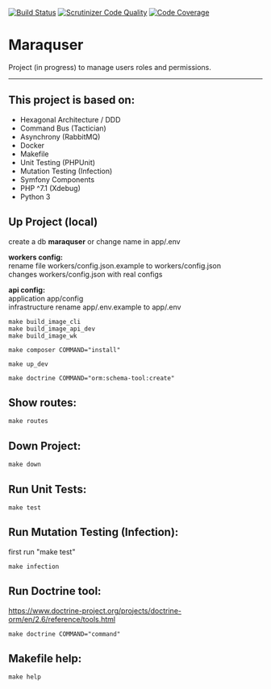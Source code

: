 [![Build Status](https://travis-ci.org/JamieYnonan/maraquser.svg?branch=master)](https://travis-ci.org/JamieYnonan/base-value-object)
[![Scrutinizer Code Quality](https://scrutinizer-ci.com/g/JamieYnonan/maraquser/badges/quality-score.png?b=master)](https://scrutinizer-ci.com/g/JamieYnonan/maraquser/?branch=master)
[![Code Coverage](https://scrutinizer-ci.com/g/JamieYnonan/maraquser/badges/coverage.png?b=master)](https://scrutinizer-ci.com/g/JamieYnonan/maraquser/?branch=master)

# Maraquser
Project (in progress) to manage users roles and permissions.

---

## This project is based on:
- Hexagonal Architecture / DDD
- Command Bus (Tactician)
- Asynchrony (RabbitMQ)
- Docker
- Makefile
- Unit Testing (PHPUnit)
- Mutation Testing (Infection)
- Symfony Components
- PHP ^7.1 (Xdebug)
- Python 3

## Up Project (local)

create a db **maraquser** or change name in app/.env

**workers config:**  
rename file workers/config.json.example to workers/config.json  
changes workers/config.json with real configs

**api config:**  
application app/config  
infrastructure rename app/.env.example to app/.env

    make build_image_cli
    make build_image_api_dev
    make build_image_wk
    
    make composer COMMAND="install"
    
    make up_dev
    
    make doctrine COMMAND="orm:schema-tool:create"

## Show routes:
    make routes

## Down Project:
    make down

## Run Unit Tests:
    make test
    
## Run Mutation Testing (Infection):
first run "make test"
    
    make infection
    
## Run Doctrine tool:
https://www.doctrine-project.org/projects/doctrine-orm/en/2.6/reference/tools.html

    make doctrine COMMAND="command"
    
## Makefile help:
    make help
